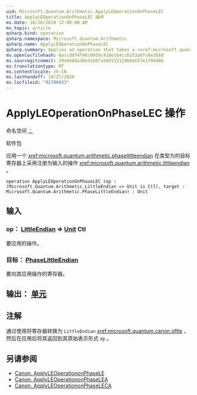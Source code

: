 ```yaml
---
uid: Microsoft.Quantum.Arithmetic.ApplyLEOperationOnPhaseLEC
title: ApplyLEOperationOnPhaseLEC 操作
ms.date: 10/26/2020 12:00:00 AM
ms.topic: article
qsharp.kind: operation
qsharp.namespace: Microsoft.Quantum.Arithmetic
qsharp.name: ApplyLEOperationOnPhaseLEC
qsharp.summary: Applies an operation that takes a <xref:microsoft.quantum.arithmetic.phaselittleendian> register as input on a target register of type <xref:microsoft.quantum.arithmetic.littleendian>.
ms.openlocfilehash: 6accddf4f46c0939c418e164ccb153a8fc6e358d
ms.sourcegitcommit: 29e0d88a30e4166fa580132124b0eb57e1f0e986
ms.translationtype: MT
ms.contentlocale: zh-CN
ms.lasthandoff: 10/27/2020
ms.locfileid: "92700033"
---
```

# <a name="applyleoperationonphaselec-operation"></a>ApplyLEOperationOnPhaseLEC 操作

命名空间 [：](xref:Microsoft.Quantum.Arithmetic)

软件包 [](https://nuget.org/packages/)


应用一个 <xref:microsoft.quantum.arithmetic.phaselittleendian> 在类型为的目标寄存器上采用注册为输入的操作 <xref:microsoft.quantum.arithmetic.littleendian> 。

```qsharp
operation ApplyLEOperationOnPhaseLEC (op : (Microsoft.Quantum.Arithmetic.LittleEndian => Unit is Ctl), target : Microsoft.Quantum.Arithmetic.PhaseLittleEndian) : Unit
```


## <a name="input"></a>输入

### <a name="op--littleendian--unit-ctl"></a>op： [LittleEndian](xref:Microsoft.Quantum.Arithmetic.LittleEndian) => [Unit](xref:microsoft.quantum.lang-ref.unit) Ctl

要应用的操作。


### <a name="target--phaselittleendian"></a>目标： [PhaseLittleEndian](xref:Microsoft.Quantum.Arithmetic.PhaseLittleEndian)

要向其应用操作的寄存器。



## <a name="output--unit"></a>输出： [单元](xref:microsoft.quantum.lang-ref.unit)



## <a name="remarks"></a>注解

通过使用将寄存器转换为 `LittleEndian` <xref:microsoft.quantum.canon.qftle> ，然后在应用后将其返回到其原始表示形式 `op` 。

## <a name="see-also"></a>另请参阅

- [Canon. ApplyLEOperationonPhaseLE](xref:Microsoft.Quantum.Canon.ApplyLEOperationonPhaseLE)
- [Canon. ApplyLEOperationonPhaseLEA](xref:Microsoft.Quantum.Canon.ApplyLEOperationonPhaseLEA)
- [Canon. ApplyLEOperationonPhaseLECA](xref:Microsoft.Quantum.Canon.ApplyLEOperationonPhaseLECA)